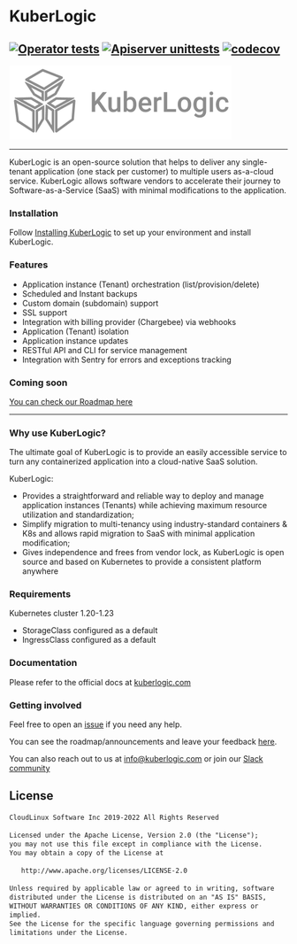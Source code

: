 # KuberLogic
[![Operator tests](https://github.com/kuberlogic/kuberlogic/actions/workflows/operator.yaml/badge.svg)](https://github.com/kuberlogic/kuberlogic/actions/workflows/operator.yaml)
[![Apiserver unittests](https://github.com/kuberlogic/kuberlogic/actions/workflows/apiserver.yaml/badge.svg)](https://github.com/kuberlogic/kuberlogic/actions/workflows/apiserver.yaml)
[![codecov](https://codecov.io/gh/kuberlogic/kuberlogic/master/graph/badge.svg?token=VRWDPT0EIC)](https://codecov.io/gh/kuberlogic/kuberlogic)
---
![logo](img/kuberlogic-logo.png)

----

KuberLogic is an open-source solution that helps to deliver any single-tenant application (one stack per customer) to multiple users as-a-cloud service. KuberLogic allows software vendors to accelerate their journey to Software-as-a-Service (SaaS) with minimal modifications to the application.

### Installation

Follow [Installing KuberLogic](https://docs.kuberlogic.com/getting-started) to set up your environment and install KuberLogic.

### Features

- Application instance (Tenant) orchestration (list/provision/delete)
- Scheduled and Instant backups
- Custom domain (subdomain) support
- SSL support
- Integration with billing provider (Chargebee) via webhooks
- Application (Tenant) isolation
- Application instance updates
- RESTful API and CLI for service management
- Integration with Sentry for errors and exceptions tracking

### Coming soon

[You can check our Roadmap here](https://kuberlogic.clearflask.com/roadmap)

----

### Why use KuberLogic?

The ultimate goal of KuberLogic is to provide an easily accessible service to turn any containerized application into a cloud-native SaaS solution.

KuberLogic:

- Provides a straightforward and reliable way to deploy and manage application instances (Tenants) while achieving maximum resource utilization and standardization;
- Simplify migration to multi-tenancy using industry-standard containers & K8s and allows rapid migration to SaaS with minimal application modification;
- Gives independence and frees from vendor lock, as KuberLogic is open source and based on Kubernetes to provide a consistent platform anywhere

### Requirements

Kubernetes cluster 1.20-1.23

- StorageClass configured as a default
- IngressClass configured as a default

### Documentation

Please refer to the official docs at [kuberlogic.com](https://docs.kuberlogic.com/)

### Getting involved

Feel free to open an [issue](https://github.com/kuberlogic/kuberlogic/issues) if you need any help.

You can see the roadmap/announcements and leave your feedback [here](https://kuberlogic.clearflask.com/).

You can also reach out to us at [info@kuberlogic.com](mailto:info@kuberlogic.com)
 or join our [Slack community](https://join.slack.com/t/kuberlogic/shared_invite/zt-x845lggh-lne0taYmwLFgQ6XZEiTJoA)

## License
```text
CloudLinux Software Inc 2019-2022 All Rights Reserved

Licensed under the Apache License, Version 2.0 (the "License");
you may not use this file except in compliance with the License.
You may obtain a copy of the License at

   http://www.apache.org/licenses/LICENSE-2.0

Unless required by applicable law or agreed to in writing, software
distributed under the License is distributed on an "AS IS" BASIS,
WITHOUT WARRANTIES OR CONDITIONS OF ANY KIND, either express or implied.
See the License for the specific language governing permissions and
limitations under the License.
```
